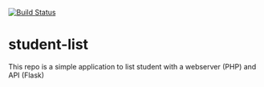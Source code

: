 [![Build Status](http://ec2-54-80-142-202.compute-1.amazonaws.com/buildStatus/icon?job=student-list-jenkins-ci)](http://ec2-54-80-142-202.compute-1.amazonaws.com/job/student-list-jenkins-ci/)

# student-list 
This repo is a simple application to list student with a webserver (PHP) and API (Flask)
